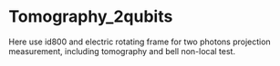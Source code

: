 # Tomography_2qubits
Here use id800 and electric rotating frame for two photons projection measurement, including tomography and bell non-local test.
